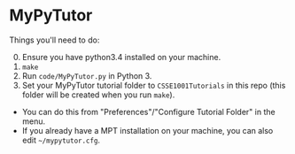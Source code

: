 MyPyTutor
=========

Things you'll need to do:

0. Ensure you have python3.4 installed on your machine.
1. `make`
2. Run `code/MyPyTutor.py` in Python 3.
3. Set your MyPyTutor tutorial folder to `CSSE1001Tutorials` in this repo (this folder will be created when you run `make`).
  * You can do this from "Preferences"/"Configure Tutorial Folder" in the menu.
  * If you already have a MPT installation on your machine, you can also edit `~/mypytutor.cfg`.
